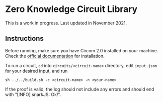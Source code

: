 # Zero Knowledge Circuit Library

This is a work in progress. Last updated in November 2021.

## Instructions

Before running, make sure you have Circom 2.0 installed on your machine. Check the [official documentation](https://docs.circom.io/getting-started/installation/) for installation.

To run a circuit, `cd` into `circuits/<circuit-name>` directory, edit `input.json` for your desired input, and run
```
sh ../../build.sh -c <circuit-name> -n <your-name>
```

If the proof is valid, the log should not include any errors and should end with "[INFO] snarkJS: Ok!".